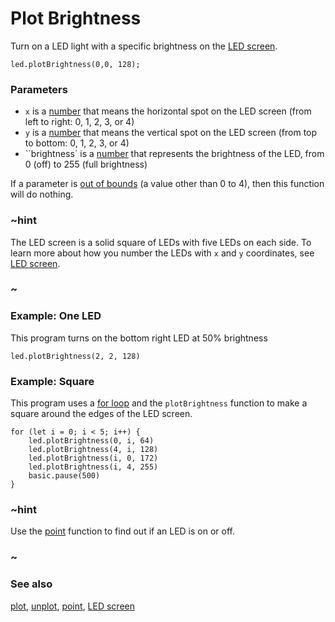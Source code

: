 # Plot Brightness

Turn on a LED light with a specific brightness on the [LED screen](/device/screen).

```sig
led.plotBrightness(0,0, 128);
```

### Parameters

* ``x`` is a [number](/types/number) that means the
  horizontal spot on the LED screen (from left to right: 0, 1, 2, 3,
  or 4)
* ``y`` is a [number](/types/number) that means the vertical
  spot on the LED screen (from top to bottom: 0, 1, 2, 3, or 4)
* ``brightness` is a [number](/types/number) that represents the brightness of the LED, from 0 (off) to 255 (full brightness)

If a parameter is [out of bounds](/reference/out-of-bounds) (a value
other than 0 to 4), then this function will do nothing.

### ~hint

The LED screen is a solid square of LEDs with five LEDs on each side.
To learn more about how you number the LEDs with ``x`` and ``y``
coordinates, see [LED screen](/device/screen).

### ~

### Example: One LED

This program turns on the bottom right LED at 50% brightness

```blocks
led.plotBrightness(2, 2, 128)
```


### Example: Square

This program uses a [for loop](/blocks/loops/for)
and the `plotBrightness` function
to make a square around the edges of the LED screen.

```blocks
for (let i = 0; i < 5; i++) {
    led.plotBrightness(0, i, 64)
    led.plotBrightness(4, i, 128)
    led.plotBrightness(i, 0, 172)
    led.plotBrightness(i, 4, 255)
    basic.pause(500)
}
```

### ~hint

Use the [point](/reference/led/point) function to find out if an LED is
on or off.

### ~

### See also

[plot](/reference/led/plot), [unplot](/reference/led/unplot), [point](/reference/led/point), [LED screen](/device/screen)
